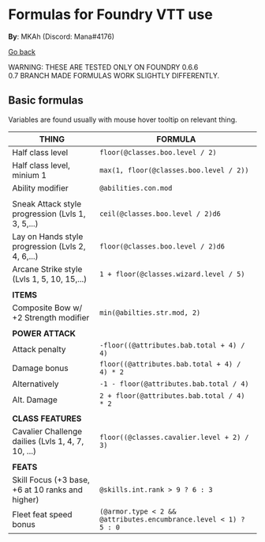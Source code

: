 # Formulas for Foundry VTT use

**By**: MKAh (Discord: Mana#4176)

[Go back](./)

WARNING: THESE ARE TESTED ONLY ON FOUNDRY 0.6.6  
0.7 BRANCH MADE FORMULAS WORK SLIGHTLY DIFFERENTLY.

## Basic formulas

Variables are found usually with mouse hover tooltip on relevant thing.

| THING                                              | FORMULA                                                      |
| -------------------------------------------------- | ------------------------------------------------------------ |
| Half class level                                   | `floor(@classes.boo.level / 2)`                              |
| Half class level, minium 1                         | `max(1, floor(@classes.boo.level / 2))`                      |
| Ability modifier                                   | `@abilities.con.mod`                                         |
|                                                    |                                                              |
| Sneak Attack style progression (Lvls 1, 3, 5,...)  | `ceil(@classes.boo.level / 2)d6`                             |
| Lay on Hands style progression (Lvls 2, 4, 6,...)  | `floor(@classes.boo.level / 2)d6`                            |
| Arcane Strike style (Lvls 1, 5, 10, 15,...)        | `1 + floor(@classes.wizard.level / 5)`                       |
|                                                    |                                                              |
| **ITEMS**                                          |                                                              |
| Composite Bow w/ +2 Strength modifier              | `min(@abilties.str.mod, 2)`                                  |
|                                                    |                                                              |
| **POWER ATTACK**                                   |                                                              |
| Attack penalty                                     | `-floor((@attributes.bab.total + 4) / 4)`                    |
| Damage bonus                                       | `floor((@attributes.bab.total + 4) / 4) * 2`                 |
| Alternatively                                      | `-1 - floor(@attributes.bab.total / 4)`                      |
| Alt. Damage                                        | `2 + floor(@attributes.bab.total / 4) * 2`                   |
|                                                    |                                                              |
| **CLASS FEATURES**                                 |                                                              |
| Cavalier Challenge dailies (Lvls 1, 4, 7, 10, ...) | `floor((@classes.cavalier.level + 2) / 3)`                   |
|                                                    |                                                              |
| **FEATS**                                          |                                                              |
| Skill Focus (+3 base, +6 at 10 ranks and higher)   | `@skills.int.rank > 9 ? 6 : 3`                               |
| Fleet feat speed bonus                             | `(@armor.type < 2 && @attributes.encumbrance.level < 1) ? 5 : 0` |

